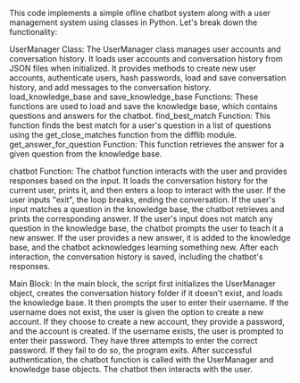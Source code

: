 This code implements a simple ofline chatbot system along with a user management system using classes in Python. Let's break down the functionality:

UserManager Class:
The UserManager class manages user accounts and conversation history.
It loads user accounts and conversation history from JSON files when initialized.
It provides methods to create new user accounts, authenticate users, hash passwords, load and save conversation history, and add messages to the conversation history.
load_knowledge_base and save_knowledge_base Functions:
These functions are used to load and save the knowledge base, which contains questions and answers for the chatbot.
find_best_match Function:
This function finds the best match for a user's question in a list of questions using the get_close_matches function from the difflib module.
get_answer_for_question Function:
This function retrieves the answer for a given question from the knowledge base.

chatbot Function:
The chatbot function interacts with the user and provides responses based on the input.
It loads the conversation history for the current user, prints it, and then enters a loop to interact with the user.
If the user inputs "exit", the loop breaks, ending the conversation.
If the user's input matches a question in the knowledge base, the chatbot retrieves and prints the corresponding answer.
If the user's input does not match any question in the knowledge base, the chatbot prompts the user to teach it a new answer. If the user provides a new answer, it is added to the knowledge base, and the chatbot acknowledges learning something new.
After each interaction, the conversation history is saved, including the chatbot's responses.

Main Block:
In the main block, the script first initializes the UserManager object, creates the conversation history folder if it doesn't exist, and loads the knowledge base.
It then prompts the user to enter their username. If the username does not exist, the user is given the option to create a new account. If they choose to create a new account, they provide a password, and the account is created.
If the username exists, the user is prompted to enter their password. They have three attempts to enter the correct password. If they fail to do so, the program exits.
After successful authentication, the chatbot function is called with the UserManager and knowledge base objects. The chatbot then interacts with the user.
